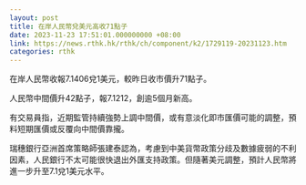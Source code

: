 ```yaml
---
layout: post
title: 在岸人民幣兌美元高收71點子
date: 2023-11-23 17:51:01.000000000 +08:00
link: https://news.rthk.hk/rthk/ch/component/k2/1729119-20231123.htm
categories: rthk
---
```


在岸人民幣收報7.1406兌1美元，較昨日收市價升71點子。

人民幣中間價升42點子，報7.1212，創逾5個月新高。

有交易員指，近期監管持續強勢上調中間價，或有意淡化即市匯價可能的調整，預料短期匯價或反覆向中間價靠攏。

瑞穗銀行亞洲首席策略師張建泰認為，考慮到中美貨幣政策分歧及數據疲弱的不利因素，人民銀行不太可能很快退出外匯支持政策。但隨著美元調整，預計人民幣將進一步升至7.1兌1美元水平。
